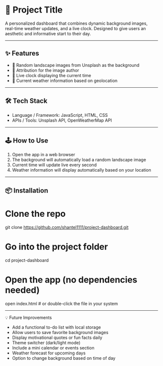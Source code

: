 # 📌 Project Title
A personalized dashboard that combines dynamic background images, real-time weather updates, and a live clock. Designed to give users an aesthetic and informative start to their day.

---

## ✨ Features
- 🔹 Random landscape images from Unsplash as the background
- 🔹 Attribution for the image author
- 🔹 Live clock displaying the current time
- 🔹 Current weather information based on geolocation 

---

## 🛠️ Tech Stack
- Language / Framework: JavaScript, HTML, CSS
- APIs / Tools: Unsplash API, OpenWeatherMap API

---

## 🕹️ How to Use
1. Open the app in a web browser
2. The background will automatically load a random landscape image
3. Current time will update live every second
4. Weather information will display automatically based on your location

---

## 📦 Installation
# Clone the repo
git clone https://github.com/shantel1111/project-dashboard.git

# Go into the project folder
cd project-dashboard

# Open the app (no dependencies needed)
open index.html   # or double-click the file in your system

---

💡 Future Improvements
- Add a functional to-do list with local storage
- Allow users to save favorite background images
- Display motivational quotes or fun facts daily
- Theme switcher (dark/light mode)
- Include a mini calendar or events section
- Weather forecast for upcoming days
- Option to change background based on time of day
